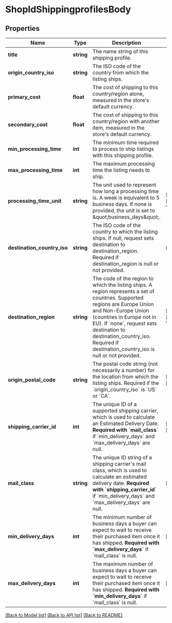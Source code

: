 # ShopIdShippingprofilesBody

## Properties
Name | Type | Description | Notes
------------ | ------------- | ------------- | -------------
**title** | **string** | The name string of this shipping profile. | 
**origin_country_iso** | **string** | The ISO code of the country from which the listing ships. | 
**primary_cost** | **float** | The cost of shipping to this country/region alone, measured in the store&#x27;s default currency. | 
**secondary_cost** | **float** | The cost of shipping to this country/region with another item, measured in the store&#x27;s default currency. | 
**min_processing_time** | **int** | The minimum time required to process to ship listings with this shipping profile. | 
**max_processing_time** | **int** | The maximum processing time the listing needs to ship. | 
**processing_time_unit** | **string** | The unit used to represent how long a processing time is. A week is equivalent to 5 business days. If none is provided, the unit is set to \&quot;business_days\&quot;. | [optional] [default to 'business_days']
**destination_country_iso** | **string** | The ISO code of the country to which the listing ships. If null, request sets destination to destination_region. Required if destination_region is null or not provided. | [optional] 
**destination_region** | **string** | The code of the region to which the listing ships. A region represents a set of countries. Supported regions are Europe Union and Non-Europe Union (countries in Europe not in EU). If &#x60;none&#x60;, request sets destination to destination_country_iso. Required if destination_country_iso is null or not provided. | [optional] [default to 'none']
**origin_postal_code** | **string** | The postal code string (not necessarily a number) for the location from which the listing ships. Required if the &#x60;origin_country_iso&#x60; is &#x60;US&#x60; or &#x60;CA&#x60;. | [optional] [default to '']
**shipping_carrier_id** | **int** | The unique ID of a supported shipping carrier, which is used to calculate an Estimated Delivery Date. **Required with &#x60;mail_class&#x60;** if &#x60;min_delivery_days&#x60; and &#x60;max_delivery_days&#x60; are null. | [optional] [default to 0]
**mail_class** | **string** | The unique ID string of a shipping carrier&#x27;s mail class, which is used to calculate an estimated delivery date. **Required with &#x60;shipping_carrier_id&#x60;** if &#x60;min_delivery_days&#x60; and &#x60;max_delivery_days&#x60; are null. | [optional] 
**min_delivery_days** | **int** | The minimum number of business days a buyer can expect to wait to receive their purchased item once it has shipped. **Required with &#x60;max_delivery_days&#x60;** if &#x60;mail_class&#x60; is null. | [optional] 
**max_delivery_days** | **int** | The maximum number of business days a buyer can expect to wait to receive their purchased item once it has shipped. **Required with &#x60;min_delivery_days&#x60;** if &#x60;mail_class&#x60; is null. | [optional] 

[[Back to Model list]](../../README.md#documentation-for-models) [[Back to API list]](../../README.md#documentation-for-api-endpoints) [[Back to README]](../../README.md)

